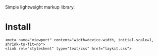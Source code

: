 Simple lightweight markup library.

# Install

```
<meta name="viewport" content="width=device-width, initial-scale=1, shrink-to-fit=no">
<link rel="stylesheet" type="text/css" href="laykit.css">
```